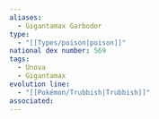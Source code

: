 ```yaml
---
aliases:
  - Gigantamax Garbodor
type:
  - "[[Types/poison|poison]]"
national dex number: 569
tags:
  - Unova
  - Gigantamax
evolution line:
  - "[[Pokémon/Trubbish|Trubbish]]"
associated: 
---
```

